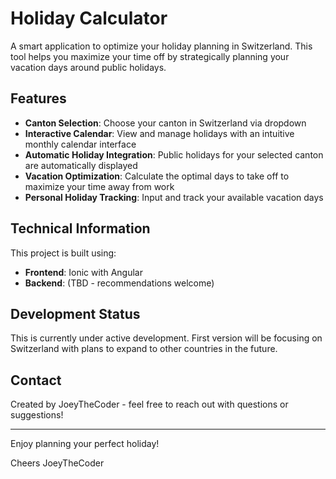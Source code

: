 # Holiday Calculator

A smart application to optimize your holiday planning in Switzerland. This tool helps you maximize your time off by strategically planning your vacation days around public holidays.

## Features

- **Canton Selection**: Choose your canton in Switzerland via dropdown
- **Interactive Calendar**: View and manage holidays with an intuitive monthly calendar interface
- **Automatic Holiday Integration**: Public holidays for your selected canton are automatically displayed
- **Vacation Optimization**: Calculate the optimal days to take off to maximize your time away from work
- **Personal Holiday Tracking**: Input and track your available vacation days

## Technical Information

This project is built using:
- **Frontend**: Ionic with Angular
- **Backend**: (TBD - recommendations welcome)

## Development Status

This is currently under active development. First version will be focusing on Switzerland with plans to expand to other countries in the future.

## Contact

Created by JoeyTheCoder - feel free to reach out with questions or suggestions!

---

Enjoy planning your perfect holiday!

Cheers JoeyTheCoder


